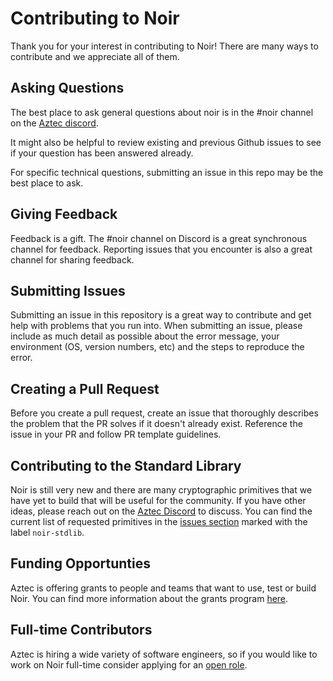 # Contributing to Noir

Thank you for your interest in contributing to Noir! There are many ways to contribute and we appreciate all of them.

## Asking Questions

The best place to ask general questions about noir is in the #noir channel on the [Aztec discord](https://discord.gg/aztec). 

It might also be helpful to review existing and previous Github issues to see if your question has been answered already. 

For specific technical questions, submitting an issue in this repo may be the best place to ask. 

## Giving Feedback

Feedback is a gift. The #noir channel on Discord is a great synchronous channel for feedback. Reporting issues that you encounter is also a great channel for sharing feedback.

## Submitting Issues

Submitting an issue in this repository is a great way to contribute and get help with problems that you run into.
When submitting an issue, please include as much detail as possible about the error message, your environment (OS, version numbers, etc) and the steps to reproduce the error.

## Creating a Pull Request

Before you create a pull request, create an issue that thoroughly describes the problem that the PR solves if it doesn't already exist. Reference the issue in your PR and follow PR template guidelines.

## Contributing to the Standard Library

Noir is still very new and there are many cryptographic primitives that we have yet to build that will be useful for the community. If you have other ideas, please reach out on the [Aztec Discord](https://discord.gg/aztec) to discuss. You can find the current list of requested primitives in the [issues section](https://github.com/noir-lang/noir/labels/noir-stdlib) marked with the label `noir-stdlib`.

## Funding Opportunties

Aztec is offering grants to people and teams that want to use, test or build Noir. You can find more information about the grants program [here](https://aztec.network/grants).

## Full-time Contributors

Aztec is hiring a wide variety of software engineers, so if you would like to work on Noir full-time consider applying for an [open role](https://aztec.network/careers).
